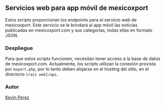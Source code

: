 ## Servicios web para app móvil de mexicoxport

Estos scripts proporcionan los endpoints para el servicio web de mexicoxport. Este servicio se le brindará al app móvil las noticias publicadas en mexicoxport.com y sus categorías, todas ellas en formato JSON.

### Despliegue

Para que estos scripts funcionen, necesitan tener acceso a la base de datos de mexicoxport.com. Actualmente, los scripts utilizan la conexión provista por `mxport.php`, por lo tanto deben alojarse en el hosting del sitio, en el directorio `[raíz web]/api`.

### Autor

[Kevin Perez](https://github.com/kevindperezm)
